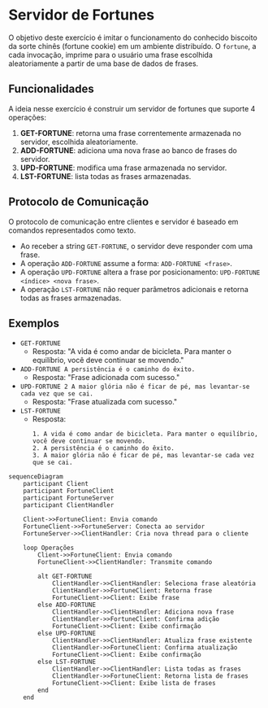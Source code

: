 # Servidor de Fortunes

O objetivo deste exercício é imitar o funcionamento do conhecido biscoito da sorte chinês (fortune cookie) em um ambiente distribuído. O `fortune`, a cada invocação, imprime para o usuário uma frase escolhida aleatoriamente a partir de uma base de dados de frases.

## Funcionalidades

A ideia nesse exercício é construir um servidor de fortunes que suporte 4 operações:

1. **GET-FORTUNE**: retorna uma frase correntemente armazenada no servidor, escolhida aleatoriamente.
2. **ADD-FORTUNE**: adiciona uma nova frase ao banco de frases do servidor.
3. **UPD-FORTUNE**: modifica uma frase armazenada no servidor.
4. **LST-FORTUNE**: lista todas as frases armazenadas.

## Protocolo de Comunicação

O protocolo de comunicação entre clientes e servidor é baseado em comandos representados como texto. 

- Ao receber a string `GET-FORTUNE`, o servidor deve responder com uma frase.
- A operação `ADD-FORTUNE` assume a forma: `ADD-FORTUNE <frase>`.
- A operação `UPD-FORTUNE` altera a frase por posicionamento: `UPD-FORTUNE <índice> <nova frase>`.
- A operação `LST-FORTUNE` não requer parâmetros adicionais e retorna todas as frases armazenadas.

## Exemplos

- `GET-FORTUNE` 
  - Resposta: "A vida é como andar de bicicleta. Para manter o equilíbrio, você deve continuar se movendo."
- `ADD-FORTUNE A persistência é o caminho do êxito.`
  - Resposta: "Frase adicionada com sucesso."
- `UPD-FORTUNE 2 A maior glória não é ficar de pé, mas levantar-se cada vez que se cai.`
  - Resposta: "Frase atualizada com sucesso."
- `LST-FORTUNE`
  - Resposta: 
    ```
    1. A vida é como andar de bicicleta. Para manter o equilíbrio, você deve continuar se movendo.
    2. A persistência é o caminho do êxito.
    3. A maior glória não é ficar de pé, mas levantar-se cada vez que se cai.
    ```


```mermaid
sequenceDiagram
    participant Client
    participant FortuneClient
    participant FortuneServer
    participant ClientHandler

    Client->>FortuneClient: Envia comando
    FortuneClient->>FortuneServer: Conecta ao servidor
    FortuneServer->>ClientHandler: Cria nova thread para o cliente

    loop Operações
        Client->>FortuneClient: Envia comando
        FortuneClient->>ClientHandler: Transmite comando

        alt GET-FORTUNE
            ClientHandler->>ClientHandler: Seleciona frase aleatória
            ClientHandler->>FortuneClient: Retorna frase
            FortuneClient->>Client: Exibe frase
        else ADD-FORTUNE
            ClientHandler->>ClientHandler: Adiciona nova frase
            ClientHandler->>FortuneClient: Confirma adição
            FortuneClient->>Client: Exibe confirmação
        else UPD-FORTUNE
            ClientHandler->>ClientHandler: Atualiza frase existente
            ClientHandler->>FortuneClient: Confirma atualização
            FortuneClient->>Client: Exibe confirmação
        else LST-FORTUNE
            ClientHandler->>ClientHandler: Lista todas as frases
            ClientHandler->>FortuneClient: Retorna lista de frases
            FortuneClient->>Client: Exibe lista de frases
        end
    end
```
